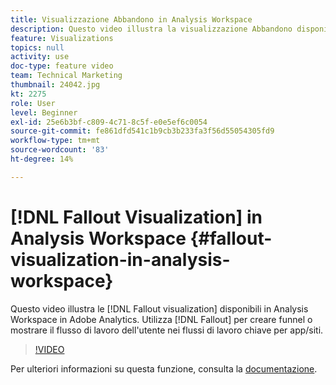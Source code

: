 ```yaml
---
title: Visualizzazione Abbandono in Analysis Workspace
description: Questo video illustra la visualizzazione Abbandono disponibile in Analysis Workspace in Adobe Analytics. Utilizza Abbandono per creare funnel o mostrare il flusso di lavoro dell’utente nei flussi di lavoro chiave per app/siti.
feature: Visualizations
topics: null
activity: use
doc-type: feature video
team: Technical Marketing
thumbnail: 24042.jpg
kt: 2275
role: User
level: Beginner
exl-id: 25e6b3bf-c809-4c71-8c5f-e0e5ef6c0054
source-git-commit: fe861dfd541c1b9cb3b233fa3f56d55054305fd9
workflow-type: tm+mt
source-wordcount: '83'
ht-degree: 14%

---
```


# [!DNL Fallout Visualization] in Analysis Workspace {#fallout-visualization-in-analysis-workspace}

Questo video illustra le [!DNL Fallout visualization] disponibili in Analysis Workspace in Adobe Analytics. Utilizza [!DNL Fallout] per creare funnel o mostrare il flusso di lavoro dell&#39;utente nei flussi di lavoro chiave per app/siti.

>[!VIDEO](https://video.tv.adobe.com/v/24042/?quality=12)

Per ulteriori informazioni su questa funzione, consulta la [documentazione](https://experienceleague.adobe.com/docs/analytics/analyze/analysis-workspace/visualizations/fallout/fallout-flow.html?lang=en).
